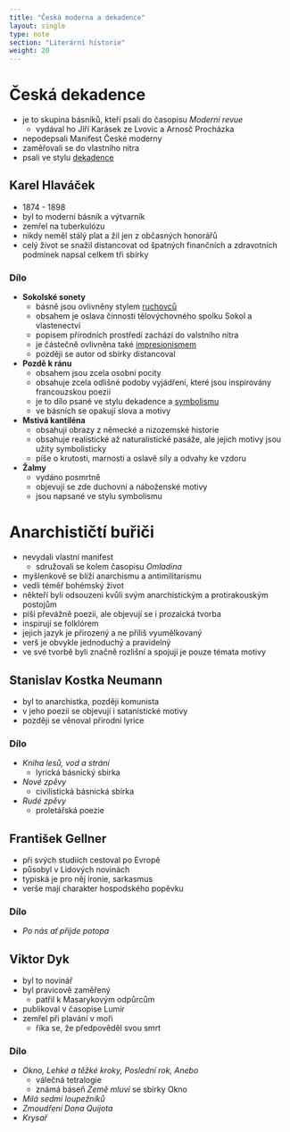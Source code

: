 ```yaml
---
title: "Česká moderna a dekadence"
layout: single
type: note
section: "Literární historie"
weight: 20
---
```

# Česká dekadence
- je to skupina básníků, kteří psali do časopisu *Moderní revue*
    - vydával ho Jiří Karásek ze Lvovic a Arnosč Procházka
- nepodepsali Manifest České moderny
- zaměřovali se do vlastního nitra
- psali ve stylu [dekadence](/notes/school/czech/literature/literary-history/modern-literary-styles#dekadence)
## Karel Hlaváček
- 1874 - 1898
- byl to moderní básník a výtvarník
- zemřel na tuberkulózu
- nikdy neměl stálý plat a žil jen z občasných honorářů
- celý život se snažil distancovat od špatných finančních a zdravotních podmínek
napsal celkem tři sbírky
### Dílo
- **Sokolské sonety**
    - básně jsou ovlivněny stylem [ruchovců](/notes/school/czech/literature/literary-history/post-national-awakening#ruchovci)
    - obsahem je oslava činnosti tělovýchovného spolku Sokol a vlastenectví
    - popisem přírodních prostředí zachází do valstního nitra
    - je částečně ovlivněna také [impresionismem](/notes/school/czech/literature/literary-history/modern-literary-styles#impresionismus)
    - později se autor od sbírky distancoval
- **Pozdě k ránu**
    - obsahem jsou zcela osobní pocity
    - obsahuje zcela odlišné podoby vyjádření, které jsou inspirovány francouzskou poezií
    - je to dílo psané ve stylu dekadence a [symbolismu](/notes/school/czech/literature/literary-history/modern-literary-styles#symbolismus)
    - ve básních se opakují slova a motivy
- **Mstivá kantiléna**
    - obsahuji obrazy z německé a nizozemské historie
    - obsahuje realistické až naturalistické pasáže, ale jejich motivy jsou užity symbolisticky
    - píše o krutosti, marnosti a oslavě síly a odvahy ke vzdoru
- **Žalmy**
    - vydáno posmrtně
    - objevují se zde duchovní a náboženské motivy
    - jsou napsané ve stylu symbolismu
# Anarchističtí buřiči
- nevydali vlastní manifest
    - sdružovali se kolem časopisu *Omladina*
- myšlenkově se blíží anarchismu a antimilitarismu
- vedli téměř bohémský život
- někteří byli odsouzeni kvůli svým anarchistickým a protirakouským postojům
- píši převážně poezii, ale objevují se i prozaická tvorba
- inspirují se folklórem
- jejich jazyk je přirozený a ne příliš vyumělkovaný
- verš je obvykle jednoduchý a pravidelný
- ve své tvorbě byli značně rozlišní a spojují je pouze témata motivy
## Stanislav Kostka Neumann
- byl to anarchistka, později komunista
- v jeho poezii se objevují i satanistické motivy
- později se věnoval přirodní lyrice
### Dílo
- *Kniha lesů, vod a strání*
    - lyrická básnický sbírka
- *Nové zpěvy*
    - civilistická básnická sbírka
- *Rudé zpěvy*
    - proletářská poezie
## František Gellner
- při svých studiích cestoval po Evropě
- působyl v Lidových novinách
- typiská je pro něj ironie, sarkasmus
- verše mají charakter hospodského popěvku
### Dílo
- *Po nás ať přijde potopa*
## Viktor Dyk
- byl to novinář
- byl pravicově zaměřený
    - patřil k Masarykovým odpůrcům
- publikoval v časopise Lumír
- zemřel při plavání v moři
    - říka se, že předpověděl svou smrt
### Dílo
- *Okno, Lehké a těžké kroky, Poslední rok, Anebo*
    - válečná tetralogie 
    - známá báseň *Země mluví* se sbírky Okno
- *Milá sedmi loupežníků*
- *Zmoudření Dona Quijota*
- *Krysař*
